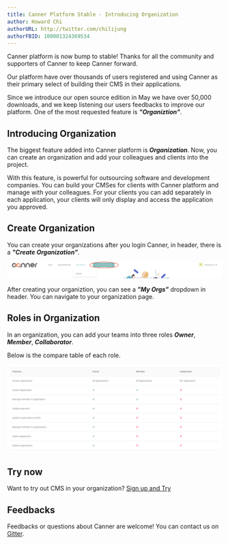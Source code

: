 ```yaml
---
title: Canner Platform Stable - Introducing Organization
author: Howard Chi
authorURL: http://twitter.com/chilijung
authorFBID: 100001324369534
---
```


Canner platform is now bump to stable! Thanks for all the community and supporters of Canner to keep Canner forward.

Our platform have over thousands of users registered and using Canner as their primary select of building their CMS in their applications.

<!--truncate-->

Since we introduce our open source edition in May we have over 50,000 downloads, and we keep listening our users feedbacks to improve our platform. One of the most requested feature is ***"Organiztion"***.

## Introducing Organization

The biggest feature added into Canner platform is ***Organization***. Now, you can create an organization and add your colleagues and clients into the project.

With this feature, is powerful for outsourcing software and development companies. You can build your CMSes for clients with Canner platform and manage with your colleagues. For your clients you can add separately in each application, your clients will only display and access the application you approved.

## Create Organization

You can create your organizations after you login Canner, in header, there is a ***"Create Organization"***.

![create btn](/blog/create_btn.png)

After creating your organiztion, you can see a ***"My Orgs"*** dropdown in header. You can navigate to your organization page.

## Roles in Organization

In an organization, you can add your teams into three roles ***Owner***, ***Member***, ***Collaborator***.

Below is the compare table of each role.

![org auth](/blog/org_auth.png)

## Try now

Want to try out CMS in your organization? [Sign up and Try](/forms/new_user)

## Feedbacks

Feedbacks or questions about Canner are welcome! You can contact us on [Gitter](https://gitter.im/Canner/CannerCMS).